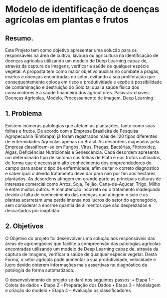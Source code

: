 # Modelo de identificação de doenças agrícolas em plantas e frutos

## Resumo. 
Este Projeto tem como objetivo apresentar uma solução para os responsáveis na área de cultivo, lavoura ou agricultura na identificação de doenças agrícolas utilizando um modelo de Deep Learning capaz de, através da captura de imagens, verificar a saúde de qualquer espécie vegetal. A proposta tem como maior objetivo auxiliar no combate a pragas, insetos e doenças encontradas no setor, evitando a sua proliferação que consequentemente coloca em risco a produtividade e expõe à possibilidade de contaminação e destruição do Solo tal qual a saúde física dos consumidores e a saúde financeira dos agricultores. 
Palavras-chaves: Doenças Agrícolas, Modelo, Processamento de imagem, Deep Learning.

## 1.	Problema
Existem inúmeras patologias que afetam as plantações, tanto como suas folhas e frutos. De acordo com a Empresa Brasileira de Pesquisa Agropecuária (Embrapa) já foram registrados mais de 120 tipos diferentes de enfermidades Agrícolas apenas no Brasil. As desordens mapeadas pela Empresa classificam-se em Fungos, Vírus, Pragas, Bactérias, Fitotoxidez, Algas, Deficiências Nutricionais e Senescência.
Cada desordem apresenta um determinado tipo de sintoma nas folhas de Plata e nos frutos cultivados, de forma que é necessário alto conhecimento dos empreendedores do campo para saber o tipo de enfermidade, afim de ter o correto diagnostico e saber qual o devido tratamento deve dar para não por fim aos hectares plantados.
As desordens atingem em grande parte as principais culturas de interesse comercial como Arroz, Soja, Feijão, Cana-de-Açúcar, Trigo, Milho e entre muitos outros. A manutenção incorreta ou o tratamento inadequado devido a falta de conhecimento das doenças que atingem o solo e as plantas acarretam uma perda imensa nos lucros do setor do agronegócio, sem considerar a enorme quantia de alimentos que são desprezados e descartados por inaptidão. 

## 2.	Objetivos
O Objetivo do projeto foi desenvolver uma solução aos responsáveis das áreas de agronegócios que facilite a compreensão das patologias agrícolas encontradas utilizando um modelo de Deep Learning capaz de, através da captura de imagens, verificar a saúde de qualquer espécie vegetal. 
 Desta Forma, o setor agrícola pode aumentar a sua produtividade, velocidade e lucro devido obterem informações mais assertivas no diagnóstico da patologia de forma automatizada.

O desenvolvimento do projeto se dará nos seguintes passos:
•	Etapa 1 – Coleta de dados
•	Etapa 2 – Preparação dos Dados
•	Etapa 3 – Modelagem e criação do modelo
•	Etapa 4 – Avaliação os classificadores


